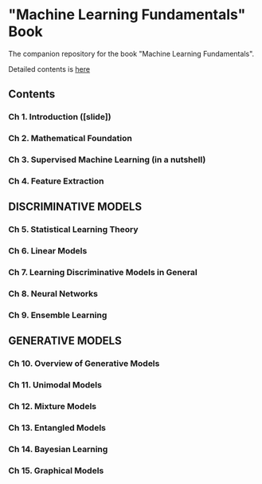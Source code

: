 # "Machine Learning Fundamentals" Book
The companion repository for the book "Machine Learning Fundamentals".

Detailed  contents is [here](materials/DetailedContents.pdf)
## Contents

### Ch 1. Introduction   ([slide])
### Ch 2. Mathematical Foundation
### Ch 3. Supervised Machine Learning (in a nutshell)
### Ch 4.  Feature Extraction

## DISCRIMINATIVE MODELS

### Ch 5. Statistical Learning Theory
### Ch 6. Linear Models 
### Ch 7. Learning Discriminative Models in General
### Ch 8. Neural Networks
### Ch 9. Ensemble Learning

## GENERATIVE MODELS

### Ch 10. Overview of Generative Models
### Ch 11. Unimodal Models
### Ch 12. Mixture Models
### Ch 13. Entangled Models
### Ch 14. Bayesian Learning
### Ch 15. Graphical Models